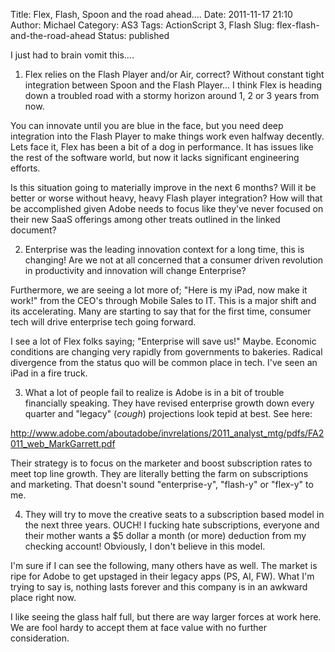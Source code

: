 Title: Flex, Flash, Spoon and the road ahead....
Date: 2011-11-17 21:10
Author: Michael
Category: AS3 
Tags: ActionScript 3, Flash
Slug: flex-flash-and-the-road-ahead
Status: published

I just had to brain vomit this....

1. Flex relies on the Flash Player and/or Air, correct? Without constant
tight integration between Spoon and the Flash Player... I think Flex is
heading down a troubled road with a stormy horizon around 1, 2 or 3
years from now.

You can innovate until you are blue in the face, but you need deep
integration into the Flash Player to make things work even halfway
decently. Lets face it, Flex has been a bit of a dog in performance. It
has issues like the rest of the software world, but now it lacks
significant engineering efforts.

Is this situation going to materially improve in the next 6 months? Will
it be better or worse without heavy, heavy Flash player integration? How
will that be accomplished given Adobe needs to focus like they've never
focused on their new SaaS offerings among other treats outlined in the
linked document?

2. Enterprise was the leading innovation context for a long time, this
is changing! Are we not at all concerned that a consumer driven
revolution in productivity and innovation will change Enterprise?

Furthermore, we are seeing a lot more of; "Here is my iPad, now make it
work!" from the CEO's through Mobile Sales to IT. This is a major shift
and its accelerating. Many are starting to say that for the first time,
consumer tech will drive enterprise tech going forward.

I see a lot of Flex folks saying; "Enterprise will save us!" Maybe.
Economic conditions are changing very rapidly from governments to
bakeries. Radical divergence from the status quo will be common place in
tech. I've seen an iPad in a fire truck.

3. What a lot of people fail to realize is Adobe is in a bit of trouble
financially speaking. They have revised enterprise growth down every
quarter and "legacy" (*cough*) projections look tepid at best. See
here:

http://www.adobe.com/aboutadobe/invrelations/2011_analyst_mtg/pdfs/FA2011_web_MarkGarrett.pdf

Their strategy is to focus on the marketer and boost subscription rates
to meet top line growth. They are literally betting the farm on
subscriptions and marketing. That doesn't sound "enterprise-y",
"flash-y" or "flex-y" to me.

4. They will try to move the creative seats to a subscription based
model in the next three years. OUCH! I fucking hate subscriptions,
everyone and their mother wants a $5 dollar a month (or more) deduction
from my checking account! Obviously, I don't believe in this model.

I'm sure if I can see the following, many others have as well. The
market is ripe for Adobe to get upstaged in their legacy apps (PS, AI,
FW). What I'm trying to say is, nothing lasts forever and this company
is in an awkward place right now.

I like seeing the glass half full, but there are way larger forces at
work here. We are fool hardy to accept them at face value with no
further consideration.
